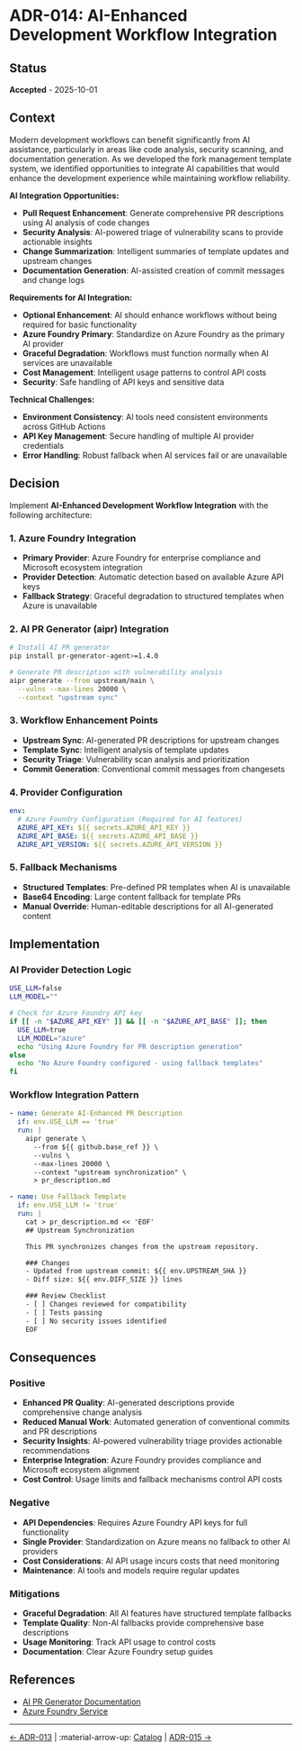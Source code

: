 # ADR-014: AI-Enhanced Development Workflow Integration

## Status
**Accepted** - 2025-10-01

## Context

Modern development workflows can benefit significantly from AI assistance, particularly in areas like code analysis, security scanning, and documentation generation. As we developed the fork management template system, we identified opportunities to integrate AI capabilities that would enhance the development experience while maintaining workflow reliability.

**AI Integration Opportunities:**
- **Pull Request Enhancement**: Generate comprehensive PR descriptions using AI analysis of code changes
- **Security Analysis**: AI-powered triage of vulnerability scans to provide actionable insights
- **Change Summarization**: Intelligent summaries of template updates and upstream changes
- **Documentation Generation**: AI-assisted creation of commit messages and change logs

**Requirements for AI Integration:**
- **Optional Enhancement**: AI should enhance workflows without being required for basic functionality
- **Azure Foundry Primary**: Standardize on Azure Foundry as the primary AI provider
- **Graceful Degradation**: Workflows must function normally when AI services are unavailable
- **Cost Management**: Intelligent usage patterns to control API costs
- **Security**: Safe handling of API keys and sensitive data

**Technical Challenges:**
- **Environment Consistency**: AI tools need consistent environments across GitHub Actions
- **API Key Management**: Secure handling of multiple AI provider credentials
- **Error Handling**: Robust fallback when AI services fail or are unavailable

## Decision

Implement **AI-Enhanced Development Workflow Integration** with the following architecture:

### 1. **Azure Foundry Integration**
- **Primary Provider**: Azure Foundry for enterprise compliance and Microsoft ecosystem integration
- **Provider Detection**: Automatic detection based on available Azure API keys
- **Fallback Strategy**: Graceful degradation to structured templates when Azure is unavailable

### 2. **AI PR Generator (aipr) Integration**
```bash
# Install AI PR generator
pip install pr-generator-agent>=1.4.0

# Generate PR description with vulnerability analysis
aipr generate --from upstream/main \
  --vulns --max-lines 20000 \
  --context "upstream sync"
```

### 3. **Workflow Enhancement Points**
- **Upstream Sync**: AI-generated PR descriptions for upstream changes
- **Template Sync**: Intelligent analysis of template updates
- **Security Triage**: Vulnerability scan analysis and prioritization
- **Commit Generation**: Conventional commit messages from changesets

### 4. **Provider Configuration**
```yaml
env:
  # Azure Foundry Configuration (Required for AI features)
  AZURE_API_KEY: ${{ secrets.AZURE_API_KEY }}
  AZURE_API_BASE: ${{ secrets.AZURE_API_BASE }}
  AZURE_API_VERSION: ${{ secrets.AZURE_API_VERSION }}
```

### 5. **Fallback Mechanisms**
- **Structured Templates**: Pre-defined PR templates when AI is unavailable
- **Base64 Encoding**: Large content fallback for template PRs
- **Manual Override**: Human-editable descriptions for all AI-generated content

## Implementation

### AI Provider Detection Logic
```bash
USE_LLM=false
LLM_MODEL=""

# Check for Azure Foundry API key
if [[ -n "$AZURE_API_KEY" ]] && [[ -n "$AZURE_API_BASE" ]]; then
  USE_LLM=true
  LLM_MODEL="azure"
  echo "Using Azure Foundry for PR description generation"
else
  echo "No Azure Foundry configured - using fallback templates"
fi
```

### Workflow Integration Pattern
```yaml
- name: Generate AI-Enhanced PR Description
  if: env.USE_LLM == 'true'
  run: |
    aipr generate \
      --from ${{ github.base_ref }} \
      --vulns \
      --max-lines 20000 \
      --context "upstream synchronization" \
      > pr_description.md

- name: Use Fallback Template
  if: env.USE_LLM != 'true'
  run: |
    cat > pr_description.md << 'EOF'
    ## Upstream Synchronization

    This PR synchronizes changes from the upstream repository.

    ### Changes
    - Updated from upstream commit: ${{ env.UPSTREAM_SHA }}
    - Diff size: ${{ env.DIFF_SIZE }} lines

    ### Review Checklist
    - [ ] Changes reviewed for compatibility
    - [ ] Tests passing
    - [ ] No security issues identified
    EOF
```

## Consequences

### Positive
- **Enhanced PR Quality**: AI-generated descriptions provide comprehensive change analysis
- **Reduced Manual Work**: Automated generation of conventional commits and PR descriptions
- **Security Insights**: AI-powered vulnerability triage provides actionable recommendations
- **Enterprise Integration**: Azure Foundry provides compliance and Microsoft ecosystem alignment
- **Cost Control**: Usage limits and fallback mechanisms control API costs

### Negative
- **API Dependencies**: Requires Azure Foundry API keys for full functionality
- **Single Provider**: Standardization on Azure means no fallback to other AI providers
- **Cost Considerations**: AI API usage incurs costs that need monitoring
- **Maintenance**: AI tools and models require regular updates

### Mitigations
- **Graceful Degradation**: All AI features have structured template fallbacks
- **Template Quality**: Non-AI fallbacks provide comprehensive base descriptions
- **Usage Monitoring**: Track API usage to control costs
- **Documentation**: Clear Azure Foundry setup guides

## References
- [AI PR Generator Documentation](https://github.com/danielscholl-osdu/pr-generator-agent)
- [Azure Foundry Service](https://azure.microsoft.com/en-us/products/cognitive-services/openai-service)
---

[← ADR-013](013-reusable-github-actions-pattern.md) | :material-arrow-up: [Catalog](index.md) | [ADR-015 →](015-template-workflows-separation-pattern.md)
